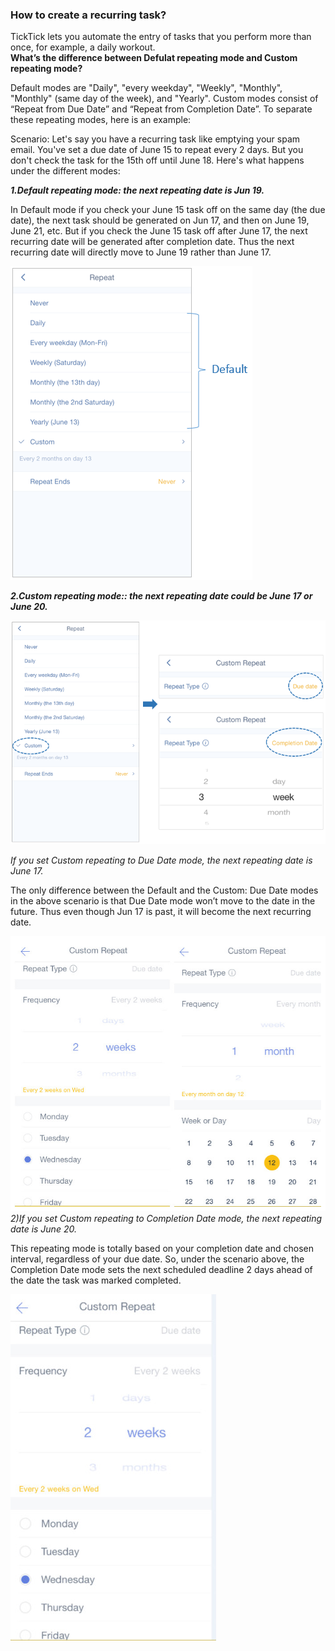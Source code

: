 ### How to create a recurring task?
TickTick lets you automate the entry of tasks that you perform more than once, for example, a daily workout. 
<br />
**What’s the difference between Defulat repeating mode and Custom repeating mode?**

Default modes are "Daily", "every weekday", "Weekly", "Monthly", "Monthly" (same day of the week), and "Yearly".  Custom modes consist of “Repeat from Due Date” and “Repeat from Completion Date”. To separate these repeating modes, here is an example:

Scenario: Let's say you have a recurring task like emptying your spam email. You've set a due date of June 15 to repeat every 2 days. But you don't check the task for the 15th off until June 18. Here's what happens under the different modes:

***1.Default repeating mode: the next repeating date is Jun 19.***

In Default mode if you check your June 15 task off on the same day (the due date), the next task should be generated on Jun 17, and then on June 19, June 21, etc. But if you check the June 15 task off after June 17, the next recurring date will be generated after completion date. Thus the next recurring date will directly move to June 19 rather than June 17.

![](../images/iOSrepeatdefault.png)


***2.Custom repeating mode:: the next repeating date could be June 17 or June 20.***

![](../images/iOSrepeat1.png)

*If you set Custom repeating to Due Date mode, the next repeating date is June 17.*

The only difference between the Default and the Custom: Due Date modes in the above scenario is that Due Date mode won’t move to the date in the future. Thus even though Jun 17 is past, it will become the next recurring date.

![](repeatingdue12.jpg)
*2)If you set Custom repeating to Completion Date mode, the next repeating date is June 20.*

This repeating mode is totally based on your completion date and chosen interval, regardless of your due date. So, under the scenario above, the Completion Date mode sets the next scheduled deadline 2 days ahead of the date the task was marked completed.

![](repeatingfromcompletion.jpg)


